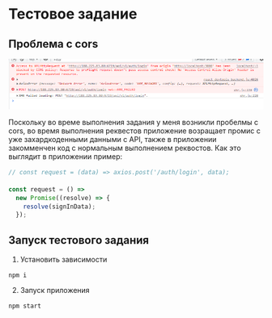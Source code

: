 # Тестовое задание

## Проблема с cors

![cors](screenshots/cors.png?raw=true)

Поскольку во време выполнения задания у меня возникли пробелмы с cors, во время выполнения реквестов приложение возращает промис с уже захардкоденными данными с API, также в приложении закомменчен код с нормальным выполнением реквостов. Как это выглядит в приложении пример:

```js
// const request = (data) => axios.post('/auth/login', data);

const request = () =>
  new Promise((resolve) => {
    resolve(signInData);
  });
```

## Запуск тестового задания

1. Установить зависимости

```
npm i
```

2. Запуск приложения

```
npm start
```
